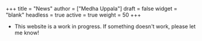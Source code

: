 +++
title = "News"
author = ["Medha Uppala"]
draft = false
widget = "blank"
headless = true
active = true
weight = 50
+++

-  This website is a work in progress. If something doesn't work, please let me know! 

